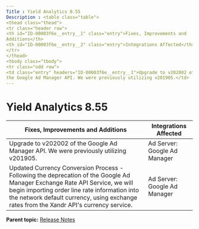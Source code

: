 ```yaml
---
Title : Yield Analytics 8.55
Description : <table class="table">
<thead class="thead">
<tr class="header row">
<th id="ID-00003f6e__entry__1" class="entry">Fixes, Improvements and
Additions</th>
<th id="ID-00003f6e__entry__2" class="entry">Integrations Affected</th>
</tr>
</thead>
<tbody class="tbody">
<tr class="odd row">
<td class="entry" headers="ID-00003f6e__entry__1">Upgrade to v202002 of
the Google Ad Manager API. We were previously utilizing v201905.</td>
---
```



# Yield Analytics 8.55



<table class="table">
<thead class="thead">
<tr class="header row">
<th id="ID-00003f6e__entry__1" class="entry">Fixes, Improvements and
Additions</th>
<th id="ID-00003f6e__entry__2" class="entry">Integrations Affected</th>
</tr>
</thead>
<tbody class="tbody">
<tr class="odd row">
<td class="entry" headers="ID-00003f6e__entry__1">Upgrade to v202002 of
the Google Ad Manager API. We were previously utilizing v201905.</td>
<td class="entry" headers="ID-00003f6e__entry__2">Ad Server: Google Ad
Manager</td>
</tr>
<tr class="even row">
<td class="entry" headers="ID-00003f6e__entry__1">Updated Currency
Conversion Process - Following the deprecation of the Google Ad Manager
Exchange Rate API Service, we will begin importing order line rate
information into the network default currency, using exchange rates from
the Xandr API's currency service.</td>
<td class="entry" headers="ID-00003f6e__entry__2">Ad Server: Google Ad
Manager</td>
</tr>
</tbody>
</table>



<div class="familylinks">

<div class="parentlink">

**Parent topic:**
<a href="../topics/release-notes.html" class="link">Release Notes</a>






